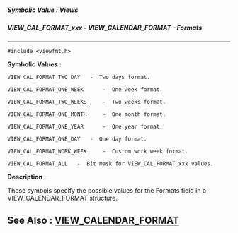 ##### Symbolic Value : Views
##### VIEW_CAL_FORMAT_xxx - VIEW_CALENDAR_FORMAT - Formats
---
```
#include <viewfmt.h>
```

**Symbolic Values :**

	VIEW_CAL_FORMAT_TWO_DAY	  -  Two days format.

	VIEW_CAL_FORMAT_ONE_WEEK	  -  One week format.

	VIEW_CAL_FORMAT_TWO_WEEKS	  -  Two weeks format.

	VIEW_CAL_FORMAT_ONE_MONTH	  -  One month format.

	VIEW_CAL_FORMAT_ONE_YEAR	  -  One year format.

	VIEW_CAL_FORMAT_ONE_DAY	  -  One day format.

	VIEW_CAL_FORMAT_WORK_WEEK	  -  Custom work week format.

	VIEW_CAL_FORMAT_ALL	  -  Bit mask for VIEW_CAL_FORMAT_xxx values.


**Description :**

These symbols specify the possible values for the Formats field in a VIEW_CALENDAR_FORMAT structure.


**See Also :**
[VIEW_CALENDAR_FORMAT](/domino-c-api-docs/reference/Data/VIEW_CALENDAR_FORMAT)
---
